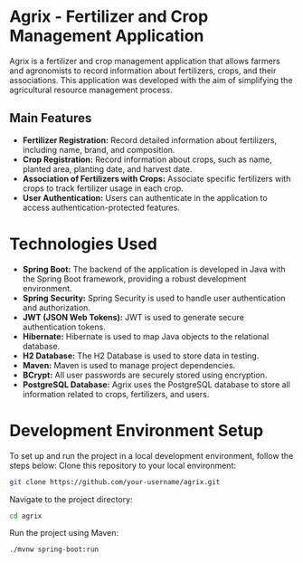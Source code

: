 # Agrix - Fertilizer and Crop Management Application #
Agrix is a fertilizer and crop management application that allows farmers and agronomists to record information about fertilizers, crops, and their associations. This application was developed with the aim of simplifying the agricultural resource management process.

## Main Features ##
- **Fertilizer Registration:** Record detailed information about fertilizers, including name, brand, and composition.
- **Crop Registration:** Record information about crops, such as name, planted area, planting date, and harvest date.
- **Association of Fertilizers with Crops:** Associate specific fertilizers with crops to track fertilizer usage in each crop.
- **User Authentication:** Users can authenticate in the application to access authentication-protected features.

# Technologies Used #
- **Spring Boot:** The backend of the application is developed in Java with the Spring Boot framework, providing a robust development environment.
- **Spring Security:** Spring Security is used to handle user authentication and authorization.
- **JWT (JSON Web Tokens):** JWT is used to generate secure authentication tokens.
- **Hibernate:** Hibernate is used to map Java objects to the relational database.
- **H2 Database:** The H2 Database is used to store data in testing.
- **Maven:** Maven is used to manage project dependencies.
- **BCrypt:** All user passwords are securely stored using encryption.
- **PostgreSQL Database:** Agrix uses the PostgreSQL database to store all information related to crops, fertilizers, and users.

# Development Environment Setup #
To set up and run the project in a local development environment, follow the steps below:
Clone this repository to your local environment:
```bash
git clone https://github.com/your-username/agrix.git
```
Navigate to the project directory:
```bash
cd agrix
```
Run the project using Maven:
```bash
./mvnw spring-boot:run
```
  
